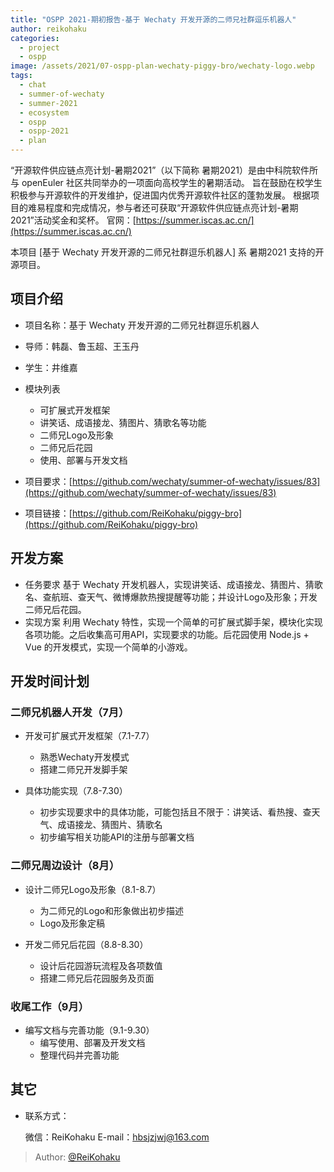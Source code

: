 ```yaml
---
title: "OSPP 2021-期初报告-基于 Wechaty 开发开源的二师兄社群逗乐机器人"
author: reikohaku
categories:
  - project
  - ospp
image: /assets/2021/07-ospp-plan-wechaty-piggy-bro/wechaty-logo.webp
tags:
  - chat
  - summer-of-wechaty
  - summer-2021
  - ecosystem
  - ospp
  - ospp-2021
  - plan
---
```


“开源软件供应链点亮计划-暑期2021”（以下简称 暑期2021）是由中科院软件所与 openEuler 社区共同举办的一项面向高校学生的暑期活动。
旨在鼓励在校学生积极参与开源软件的开发维护，促进国内优秀开源软件社区的蓬勃发展。
根据项目的难易程度和完成情况，参与者还可获取“开源软件供应链点亮计划-暑期2021”活动奖金和奖杯。
官网：[https://summer.iscas.ac.cn/](https://summer.iscas.ac.cn/)

本项目 [基于 Wechaty 开发开源的二师兄社群逗乐机器人] 系 暑期2021 支持的开源项目。

## 项目介绍

* 项目名称：基于 Wechaty 开发开源的二师兄社群逗乐机器人
* 导师：韩磊、鲁玉超、王玉丹
* 学生：井维嘉
* 模块列表
  * 可扩展式开发框架
  * 讲笑话、成语接龙、猜图片、猜歌名等功能
  * 二师兄Logo及形象
  * 二师兄后花园
  * 使用、部署与开发文档
* 项目要求：[https://github.com/wechaty/summer-of-wechaty/issues/83](https://github.com/wechaty/summer-of-wechaty/issues/83)

* 项目链接：[https://github.com/ReiKohaku/piggy-bro](https://github.com/ReiKohaku/piggy-bro)

## 开发方案

* 任务要求
  基于 Wechaty 开发机器人，实现讲笑话、成语接龙、猜图片、猜歌名、查航班、查天气、微博爆款热搜提醒等功能；并设计Logo及形象；开发二师兄后花园。
* 实现方案
  利用 Wechaty 特性，实现一个简单的可扩展式脚手架，模块化实现各项功能。之后收集高可用API，实现要求的功能。后花园使用 Node.js + Vue 的开发模式，实现一个简单的小游戏。

## 开发时间计划

### 二师兄机器人开发（7月）

* 开发可扩展式开发框架（7.1-7.7）

  * 熟悉Wechaty开发模式
  * 搭建二师兄开发脚手架
  
* 具体功能实现（7.8-7.30）

  * 初步实现要求中的具体功能，可能包括且不限于：讲笑话、看热搜、查天气、成语接龙、猜图片、猜歌名
  * 初步编写相关功能API的注册与部署文档

### 二师兄周边设计（8月）

* 设计二师兄Logo及形象（8.1-8.7）
  * 为二师兄的Logo和形象做出初步描述
  * Logo及形象定稿
  
* 开发二师兄后花园（8.8-8.30）
  * 设计后花园游玩流程及各项数值
  * 搭建二师兄后花园服务及页面

### 收尾工作（9月）

* 编写文档与完善功能（9.1-9.30）
  * 编写使用、部署及开发文档
  * 整理代码并完善功能

## 其它

* 联系方式：
  
  微信：ReiKohaku
  E-mail：hbsjzjwj@163.com

> Author: [@ReiKohaku](https://github.com/ReiKohaku)

